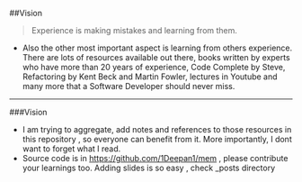 ##Vision

>Experience is making mistakes and learning from them.

- Also the other most important aspect is learning from others experience. There are lots of resources available out there, books written by experts who have more than 20 years of experience, Code Complete by Steve, Refactoring by Kent Beck and Martin Fowler, lectures in Youtube and many more that a Software Developer should never miss.

---

###Vision

- I am trying to aggregate, add notes and references to those resources in this repository , so everyone can benefit from it. More importantly, I dont want to forget what I read.
- Source code is in https://github.com/1Deepan1/mem , please contribute your learnings too.
Adding slides is so easy , check _posts directory 
